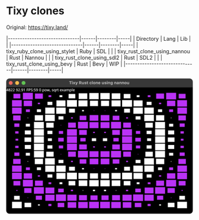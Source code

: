 # Tixy clones

Original: https://tixy.land/

|------------------------------|------|--------|-----|
| Directory                    | Lang | Lib    |     |
|------------------------------|------|--------|-----|
| tixy_ruby_clone_using_stylet | Ruby | SDL    |     |
| tixy_rust_clone_using_nannou | Rust | Nannou |     |
| tixy_rust_clone_using_sdl2   | Rust | SDL2   |     |
| tixy_rust_clone_using_bevy   | Rust | Bevy   | WIP |
|------------------------------|------|--------|-----|

![Image](image.png)
